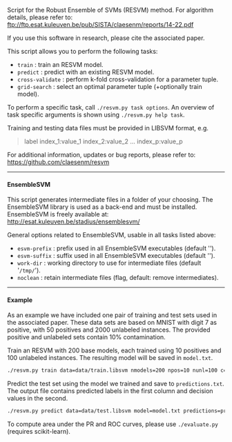 Script for the Robust Ensemble of SVMs (RESVM) method. For algorithm details, 
please refer to:
    ftp://ftp.esat.kuleuven.be/pub/SISTA/claesenm/reports/14-22.pdf

If you use this software in research, please cite the associated paper.

This script allows you to perform the following tasks:
- `train`          : train an RESVM model.
- `predict`        : predict with an existing RESVM model.
- `cross-validate` : perform k-fold cross-validation for a parameter tuple.
- `grid-search`    : select an optimal parameter tuple (+optionally train model).

To perform a specific task, call `./resvm.py task options`.
An overview of task specific arguments is shown using `./resvm.py help task`.

Training and testing data files must be provided in LIBSVM format, e.g.
> label index_1:value_1 index_2:value_2 ... index_p:value_p

For additional information, updates or bug reports, please refer to:
    https://github.com/claesenm/resvm

---

#### EnsembleSVM

This script generates intermediate files in a folder of your choosing. 
The EnsembleSVM library is used as a back-end and must be installed.
EnsembleSVM is freely available at: 
  http://esat.kuleuven.be/stadius/ensemblesvm/

General options related to EnsembleSVM, usable in all tasks listed above:
- `esvm-prefix` : prefix used in all EnsembleSVM executables (default '').
- `esvm-suffix` : suffix used in all EnsembleSVM executables (default '').
- `work-dir`    : working directory to use for intermediate files (default '`/tmp/`').
- `noclean`     : retain intermediate files (flag, default: remove intermediates).

---

#### Example

As an example we have included one pair of training and test sets used in the associated paper.
These data sets are based on MNIST with digit 7 as positive, with 50 positives and 2000 unlabeled
instances. The provided positive and unlabeled sets contain 10% contamination.

Train an RESVM with 200 base models, each trained using 10 positives and 100 unlabeled instances.
The resulting model will be saved in `model.txt`.
```bash
./resvm.py train data=data/train.libsvm nmodels=200 npos=10 nunl=100 c=1 wpos=1.6 model=model.txt
```

Predict the test set using the model we trained and save to `predictions.txt`. The output file
contains predicted labels in the first column and decision values in the second.
```bash
./resvm.py predict data=data/test.libsvm model=model.txt predictions=predictions.txt
```

To compute area under the PR and ROC curves, please use `./evaluate.py` (requires scikit-learn).
